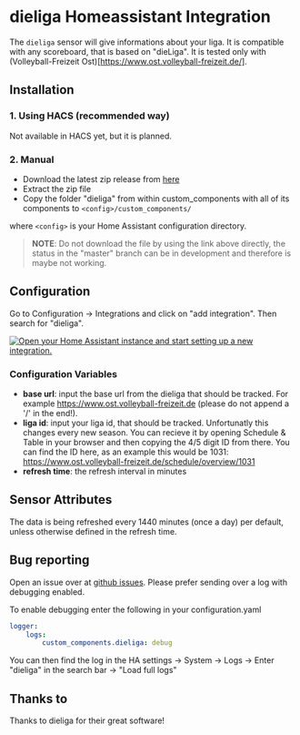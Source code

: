# dieliga Homeassistant Integration
The `dieliga` sensor will give informations about your liga. It is compatible with any scoreboard, that is based on "dieLiga". It is tested only with (Volleyball-Freizeit Ost)[https://www.ost.volleyball-freizeit.de/].

## Installation
### 1. Using HACS (recommended way)

Not available in HACS yet, but it is planned.

### 2. Manual

- Download the latest zip release from [here](https://github.com/FaserF/ha-dieliga/releases/latest)
- Extract the zip file
- Copy the folder "dieliga" from within custom_components with all of its components to `<config>/custom_components/`

where `<config>` is your Home Assistant configuration directory.

>__NOTE__: Do not download the file by using the link above directly, the status in the "master" branch can be in development and therefore is maybe not working.

## Configuration

Go to Configuration -> Integrations and click on "add integration". Then search for "dieliga".

[![Open your Home Assistant instance and start setting up a new integration.](https://my.home-assistant.io/badges/config_flow_start.svg)](https://my.home-assistant.io/redirect/config_flow_start/?domain=dieliga)

### Configuration Variables
- **base url**: input the base url from the dieliga that should be tracked. For example https://www.ost.volleyball-freizeit.de (please do not append a '/' in the end!).
- **liga id**: input your liga id, that should be tracked. Unfortunatly this changes every new season. You can recieve it by opening Schedule & Table in your browser and then copying the 4/5 digit ID from there. You can find the ID here, as an example this would be 1031: https://www.ost.volleyball-freizeit.de/schedule/overview/1031
- **refresh time**: the refresh interval in minutes

## Sensor Attributes
The data is being refreshed every 1440 minutes (once a day) per default, unless otherwise defined in the refresh time.

## Bug reporting
Open an issue over at [github issues](https://github.com/FaserF/ha-dieliga/issues). Please prefer sending over a log with debugging enabled.

To enable debugging enter the following in your configuration.yaml

```yaml
logger:
    logs:
        custom_components.dieliga: debug
```

You can then find the log in the HA settings -> System -> Logs -> Enter "dieliga" in the search bar -> "Load full logs"

## Thanks to
Thanks to dieliga for their great software!
